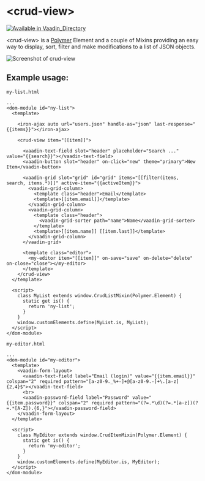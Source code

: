 # &lt;crud-view&gt;

[![Available in Vaadin_Directory](https://img.shields.io/vaadin-directory/v/manolocrud-view.svg)](https://vaadin.com/directory/component/manolocrud-view)

&lt;crud-view&gt; is a [Polymer](http://polymer-project.org) Element and a couple of Mixins providing an easy way to display, sort, filter and make modifications to a list of JSON objects.


![Screenshot of crud-view](https://raw.githubusercontent.com/manolo/crud-view/master/screenshot.gif)

## Example usage:

`my-list.html`

```
...
<dom-module id="ny-list">
  <template>

    <iron-ajax auto url="users.json" handle-as="json" last-response="{{items}}"></iron-ajax>

    <crud-view item="[[item]]">

      <vaadin-text-field slot="header" placeholder="Search ..." value="{{search}}"></vaadin-text-field>
      <vaadin-button slot="header" on-click="new" theme="primary">New Item</vaadin-button>

      <vaadin-grid slot="grid" id="grid" items="[[filter(items, search, items.*)]]" active-item="{{activeItem}}">
        <vaadin-grid-column>
          <template class="header">Email</template>
          <template>[[item.email]]</template>
        </vaadin-grid-column>
        <vaadin-grid-column>
          <template class="header">
            <vaadin-grid-sorter path="name">Name</vaadin-grid-sorter>
          </template>
          <template>[[item.name]] [[item.last]]</template>
        </vaadin-grid-column>
      </vaadin-grid>

      <template class="editor">
        <my-editor item="[[item]]" on-save="save" on-delete="delete" on-close="close"></my-editor>
      </template>
    </crud-view>
  </template>

  <script>
    class MyList extends window.CrudListMixin(Polymer.Element) {
      static get is() {
        return 'ny-list';
      }
    }
    window.customElements.define(MyList.is, MyList);
  </script>
</dom-module>
```

`my-editor.html`
```
...
<dom-module id="my-editor">
  <template>
    <vaadin-form-layout>
      <vaadin-text-field label="Email (login)" value="{{item.email}}" colspan="2" required pattern="[a-z0-9._%+-]+@[a-z0-9.-]+\.[a-z]{2,4}$"></vaadin-text-field>
      <br>
      <vaadin-password-field label="Password" value="{{item.password}}" colspan="2" required pattern="(?=.*\d)(?=.*[a-z])(?=.*[A-Z]).{6,}"></vaadin-password-field>
    </vaadin-form-layout>
  </template>

  <script>
    class MyEditor extends window.CrudItemMixin(Polymer.Element) {
      static get is() {
        return 'my-editor';
      }
    }
    window.customElements.define(MyEditor.is, MyEditor);
  </script>
</dom-module>
```
